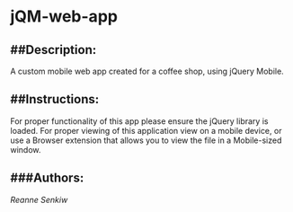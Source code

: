 # jQM-web-app
##Description:
------------------
A custom mobile web app created for a coffee shop, using jQuery Mobile.  


##Instructions:
------------------------

For proper functionality of this app please ensure the jQuery library is loaded. For proper viewing of this application view on a mobile device, or use a Browser extension that allows you to view the file in a Mobile-sized window.

###Authors:
---------------------------
*Reanne Senkiw*